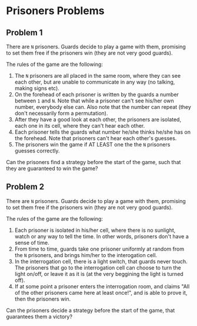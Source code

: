 # Prisoners Problems

## Problem 1

There are `N` prisoners. Guards decide to play a game with them, promising to set them free if the prisoners win (they are not very good guards).

The rules of the game are the following:

1. The `N` prisoners are all placed in the same room, where they can see each other, but are unable to communicate in any way (no talking, making signs etc).
2. On the forehead of each prisoner is written by the guards a number between `1` and `N`. Note that while a prisoner can't see his/her own number, everybody else can. Also note that the number can repeat (they don't necessarily form a permutation).
3. After they have a good look at each other, the prisoners are isolated, each one in its cell, where they can't hear each other.
4. Each prisoner tells the guards what number he/she thinks he/she has on the forehead. Note that prisoners can't hear each other's guesses.
5. The prisoners win the game if AT LEAST one the the `N` prisoners guesses correctly. 

Can the prisoners find a strategy before the start of the game, such that they are guaranteed to win the game?

## Problem 2

There are `N` prisoners. Guards decide to play a game with them, promising to set them free if the prisoners win (they are not very good guards).

The rules of the game are the following:

1. Each prisoner is isolated in his/her cell, where there is no sunlight, watch or any way to tell the time. In other words, prisoners don't have a sense of time.
2. From time to time, guards take one prisoner uniformly at random from the `N` prisoners, and brings him/her to the interogation cell.
3. In the interrogation cell, there is a light switch, that guards never touch. The prisoners that go to the interrogation cell can choose to turn the light on/off, or leave it as it is (at the very beggining the light is turned off).
4. If at some point a prisoner enters the interrogation room, and claims "All of the other prisoners came here at least once!", and is able to prove it, then the prisoners win.

Can the prisoners decide a strategy before the start of the game, that guarantees them a victory?